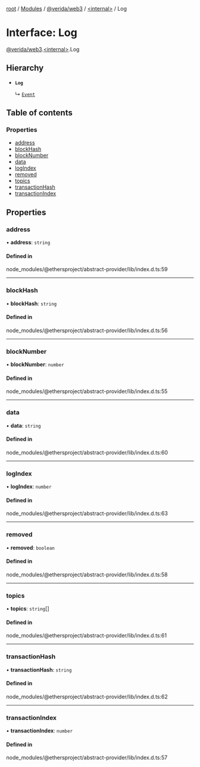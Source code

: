 [root](../README.md) / [Modules](../modules.md) / [@verida/web3](../modules/verida_web3.md) / [<internal\>](../modules/verida_web3._internal_.md) / Log

# Interface: Log

[@verida/web3](../modules/verida_web3.md).[<internal\>](../modules/verida_web3._internal_.md).Log

## Hierarchy

- **`Log`**

  ↳ [`Event`](verida_web3._internal_.Event.md)

## Table of contents

### Properties

- [address](verida_web3._internal_.Log.md#address)
- [blockHash](verida_web3._internal_.Log.md#blockhash)
- [blockNumber](verida_web3._internal_.Log.md#blocknumber)
- [data](verida_web3._internal_.Log.md#data)
- [logIndex](verida_web3._internal_.Log.md#logindex)
- [removed](verida_web3._internal_.Log.md#removed)
- [topics](verida_web3._internal_.Log.md#topics)
- [transactionHash](verida_web3._internal_.Log.md#transactionhash)
- [transactionIndex](verida_web3._internal_.Log.md#transactionindex)

## Properties

### address

• **address**: `string`

#### Defined in

node_modules/@ethersproject/abstract-provider/lib/index.d.ts:59

___

### blockHash

• **blockHash**: `string`

#### Defined in

node_modules/@ethersproject/abstract-provider/lib/index.d.ts:56

___

### blockNumber

• **blockNumber**: `number`

#### Defined in

node_modules/@ethersproject/abstract-provider/lib/index.d.ts:55

___

### data

• **data**: `string`

#### Defined in

node_modules/@ethersproject/abstract-provider/lib/index.d.ts:60

___

### logIndex

• **logIndex**: `number`

#### Defined in

node_modules/@ethersproject/abstract-provider/lib/index.d.ts:63

___

### removed

• **removed**: `boolean`

#### Defined in

node_modules/@ethersproject/abstract-provider/lib/index.d.ts:58

___

### topics

• **topics**: `string`[]

#### Defined in

node_modules/@ethersproject/abstract-provider/lib/index.d.ts:61

___

### transactionHash

• **transactionHash**: `string`

#### Defined in

node_modules/@ethersproject/abstract-provider/lib/index.d.ts:62

___

### transactionIndex

• **transactionIndex**: `number`

#### Defined in

node_modules/@ethersproject/abstract-provider/lib/index.d.ts:57
